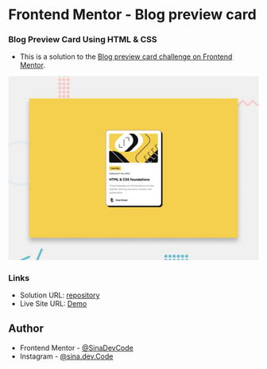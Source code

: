 # Frontend Mentor - Blog preview card

### Blog Preview Card Using HTML & CSS
- This is a solution to the [Blog preview card challenge on Frontend Mentor](https://www.frontendmentor.io/challenges/blog-preview-card-ckPaj01IcS).

![Design preview for the Blog preview card coding challenge](./design/desktop-preview.jpg)

### Links
- Solution URL: [repository](https://github.com/SinaDevCode/frontend-mentor/tree/main/blog-perview-card)
- Live Site URL: [Demo](https://sinadevcode.github.io/frontend-mentor/blog-perview-card/)

## Author
- Frontend Mentor - [@SinaDevCode](https://www.frontendmentor.io/profile/SinaDevCode)
- Instagram - [@sina.dev.Code](https://www.instagram.com/sina.dev.code)
